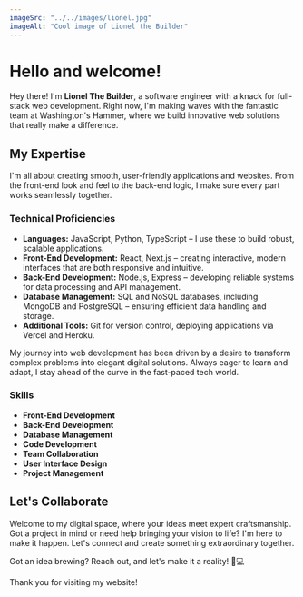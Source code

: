 ```yaml
---
imageSrc: "../../images/lionel.jpg"
imageAlt: "Cool image of Lionel the Builder"
---
```


# Hello and welcome!

Hey there! I'm **Lionel The Builder**, a software engineer with a knack for full-stack web development. Right now, I'm making waves with the fantastic team at Washington's Hammer, where we build innovative web solutions that really make a difference.

## My Expertise

I'm all about creating smooth, user-friendly applications and websites. From the front-end look and feel to the back-end logic, I make sure every part works seamlessly together.

### Technical Proficiencies

- **Languages:** JavaScript, Python, TypeScript – I use these to build robust, scalable applications.
- **Front-End Development:** React, Next.js – creating interactive, modern interfaces that are both responsive and intuitive.
- **Back-End Development:** Node.js, Express – developing reliable systems for data processing and API management.
- **Database Management:** SQL and NoSQL databases, including MongoDB and PostgreSQL – ensuring efficient data handling and storage.
- **Additional Tools:** Git for version control, deploying applications via Vercel and Heroku.

My journey into web development has been driven by a desire to transform complex problems into elegant digital solutions. Always eager to learn and adapt, I stay ahead of the curve in the fast-paced tech world.

### Skills

- **Front-End Development**
- **Back-End Development**
- **Database Management**
- **Code Development**
- **Team Collaboration**
- **User Interface Design**
- **Project Management**

## Let's Collaborate

Welcome to my digital space, where your ideas meet expert craftsmanship. Got a project in mind or need help bringing your vision to life? I'm here to make it happen. Let's connect and create something extraordinary together.

Got an idea brewing? Reach out, and let's make it a reality! 🚀💻

Thank you for visiting my website!
